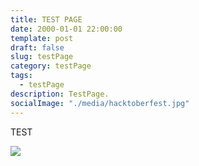 ```yaml
---
title: TEST PAGE
date: 2000-01-01 22:00:00
template: post
draft: false
slug: testPage
category: testPage
tags:
  - testPage
description: TestPage.
socialImage: "./media/hacktoberfest.jpg"
---
```


TEST

![](/media/hacktoberfest.jpg)
